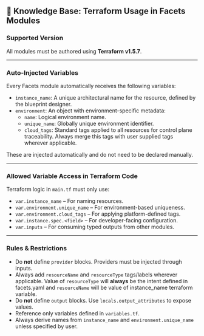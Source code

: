 ## 📘 Knowledge Base: Terraform Usage in Facets Modules

### Supported Version

All modules must be authored using **Terraform v1.5.7**.

---

### Auto-Injected Variables

Every Facets module automatically receives the following variables:

- `instance_name`: A unique architectural name for the resource, defined by the blueprint designer.
- `environment`: An object with environment-specific metadata:
  - `name`: Logical environment name.
  - `unique_name`: Globally unique environment identifier.
  - `cloud_tags`: Standard tags applied to all resources for control plane traceability. Always merge this tags with user supplied tags wherever applicable.

These are injected automatically and do not need to be declared manually.

---

### Allowed Variable Access in Terraform Code

Terraform logic in `main.tf` must only use:

- `var.instance_name` – For naming resources.
- `var.environment.unique_name` – For environment-based uniqueness.
- `var.environment.cloud_tags` – For applying platform-defined tags.
- `var.instance.spec.<field>` – For developer-facing configuration.
- `var.inputs` – For consuming typed outputs from other modules.

---

### Rules & Restrictions

- Do **not** define `provider` blocks. Providers must be injected through inputs.
- Always add `resourceName` and `resourceType` tags/labels wherever applicable. Value of `resourceType` will **always** be the intent defined in facets.yaml and `resourceName` will be value of instance_name terraform variable.
- Do **not** define `output` blocks. Use `locals.output_attributes` to expose values.
- Reference only variables defined in `variables.tf`.
- Always derive names from `instance_name` and `environment.unique_name` unless specified by user.